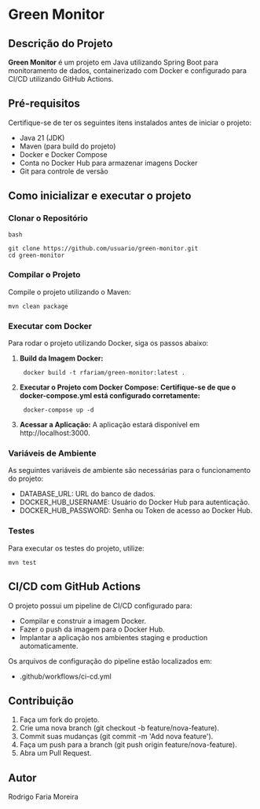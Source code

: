 # Green Monitor
## Descrição do Projeto

**Green Monitor** é um projeto em Java utilizando Spring Boot para monitoramento de dados, containerizado com Docker e configurado para CI/CD utilizando GitHub Actions.

## Pré-requisitos

Certifique-se de ter os seguintes itens instalados antes de iniciar o projeto:

- Java 21 (JDK)
- Maven (para build do projeto)
- Docker e Docker Compose
- Conta no Docker Hub para armazenar imagens Docker
- Git para controle de versão

## Como inicializar e executar o projeto
### Clonar o Repositório

    bash
    
    git clone https://github.com/usuario/green-monitor.git
    cd green-monitor

### Compilar o Projeto

Compile o projeto utilizando o Maven:

    mvn clean package

### Executar com Docker

Para rodar o projeto utilizando Docker, siga os passos abaixo:

1. **Build da Imagem Docker:**

        docker build -t rfariam/green-monitor:latest .

2. **Executar o Projeto com Docker Compose: Certifique-se de que o docker-compose.yml está configurado corretamente:**

        docker-compose up -d

3. **Acessar a Aplicação:** A aplicação estará disponível em http://localhost:3000.

### Variáveis de Ambiente

As seguintes variáveis de ambiente são necessárias para o funcionamento do projeto:

- DATABASE_URL: URL do banco de dados.
- DOCKER_HUB_USERNAME: Usuário do Docker Hub para autenticação.
- DOCKER_HUB_PASSWORD: Senha ou Token de acesso ao Docker Hub.

### Testes

Para executar os testes do projeto, utilize:

    mvn test

## CI/CD com GitHub Actions

O projeto possui um pipeline de CI/CD configurado para:

- Compilar e construir a imagem Docker.
- Fazer o push da imagem para o Docker Hub.
- Implantar a aplicação nos ambientes staging e production automaticamente.

Os arquivos de configuração do pipeline estão localizados em:

- .github/workflows/ci-cd.yml

## Contribuição

1. Faça um fork do projeto.
2. Crie uma nova branch (git checkout -b feature/nova-feature).
3. Commit suas mudanças (git commit -m 'Add nova feature').
4. Faça um push para a branch (git push origin feature/nova-feature).
5. Abra um Pull Request.

## Autor

Rodrigo Faria Moreira
